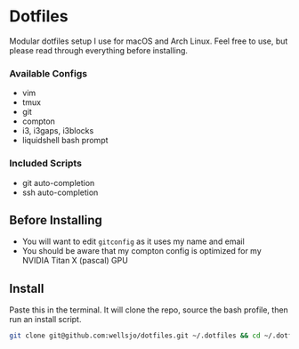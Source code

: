 # Dotfiles
Modular dotfiles setup I use for macOS and Arch Linux. Feel free to use, but please read through everything before installing.

### Available Configs
- vim
- tmux
- git
- compton
- i3, i3gaps, i3blocks
- liquidshell bash prompt

### Included Scripts
- git auto-completion
- ssh auto-completion

## Before Installing
- You will want to edit `gitconfig` as it uses my name and email
- You should be aware that my compton config is optimized for my NVIDIA Titan X (pascal) GPU

## Install
Paste this in the terminal. It will clone the repo, source the bash profile, then run an install script.
```bash
git clone git@github.com:wellsjo/dotfiles.git ~/.dotfiles && cd ~/.dotfiles && bash setup.sh
```
